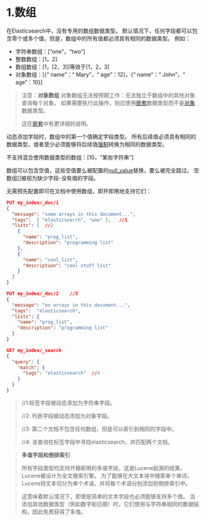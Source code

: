 

# 1.数组

在Elasticsearch中，没有专用的数组数据类型。 默认情况下，任何字段都可以包含零个或多个值，但是，数组中的所有值都必须具有相同的数据类型。 例如：

- 字符串数组：[“one”，“two”]
- 整数数组：[1，2]
- 数组数组：[1，[2，3]]等效于[1，2，3]
- 对象数组：[{“ name”：“ Mary”，“ age”：12}，{“ name”：“ John”，“ age”：10}]

> 注意：**对象数组**
> 对象数组无法按预期工作：无法独立于数组中的其他对象查询每个对象。 如果需要执行此操作，则应使用[嵌套](https://www.elastic.co/guide/en/elasticsearch/reference/7.6/nested.html)数据类型而不是[对象](https://www.elastic.co/guide/en/elasticsearch/reference/7.6/object.html)数据类型。
>
> 这在[嵌套](https://www.elastic.co/guide/en/elasticsearch/reference/7.6/nested.html)中有更详细的说明。

动态添加字段时，数组中的第一个值确定字段类型。 所有后续值必须具有相同的数据类型，或者至少必须能够将后续值[强制](<https://www.elastic.co/guide/en/elasticsearch/reference/7.6/coerce.html>)转换为相同的数据类型。

不支持混合使用数据类型的数组：[10，“某些字符串”]

数组可以包含空值，这些空值要么被配置的[null_value](<https://www.elastic.co/guide/en/elasticsearch/reference/7.6/null-value.html>)替换，要么被完全跳过。 空数组[]被视为缺少字段-没有值的字段。

无需预先配置即可在文档中使用数组，即开即用地支持它们：

```json
PUT my_index/_doc/1
{
  "message": "some arrays in this document...",
  "tags":  [ "elasticsearch", "wow" ],   //1
  "lists": [  //2
    {
      "name": "prog_list",
      "description": "programming list"
    },
    {
      "name": "cool_list",
      "description": "cool stuff list"
    }
  ]
}

PUT my_index/_doc/2    //3
{
  "message": "no arrays in this document...",
  "tags":  "elasticsearch",
  "lists": {
    "name": "prog_list",
    "description": "programming list"
  }
}

GET my_index/_search
{
  "query": {
    "match": {
      "tags": "elasticsearch"  //4
    }
  }
}
```

> //1:标签字段被动态添加为字符串字段。
>
> //2: 列表字段被动态添加为对象字段。
>
> //3: 第二个文档不包含任何数组，但是可以索引到相同的字段中。
>
> //4: 该查询在标签字段中寻找elasticsearch，并匹配两个文档。



> **多值字段和倒排索引**
>
> 所有字段类型均支持开箱即用的多值字段，这是Lucene起源的结果。 Lucene被设计为全文搜索引擎。 为了能够在大文本块中搜索单个单词，Lucene将文本切分为单个术语，并将每个术语分别添加到倒排索引中。
>
> 这意味着默认情况下，即使是简单的文本字段也必须能够支持多个值。 当添加其他数据类型（例如数字和日期）时，它们使用与字符串相同的数据结构，因此免费获得了多值。